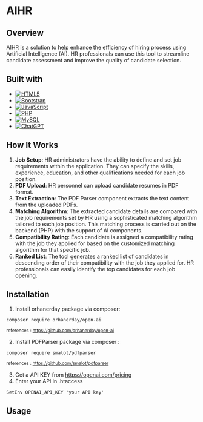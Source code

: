 # AIHR

## Overview
AIHR is a solution to help enhance the efficiency of hiring process using Artificial Intelligence (AI). HR professionals can use this tool to streamline candidate assessment and improve the quality of candidate selection.

## Built with
- [![HTML5](https://img.shields.io/badge/html5-%23E34F26.svg?style=for-the-badge&logo=html5&logoColor=white)](https://html.com/html5/)
- [![Bootstrap](https://img.shields.io/badge/bootstrap-%238511FA.svg?style=for-the-badge&logo=bootstrap&logoColor=white)](https://getbootstrap.com/)
- [![JavaScript](https://img.shields.io/badge/javascript-%23323330.svg?style=for-the-badge&logo=javascript&logoColor=%23F7DF1E)](https://www.javascript.com/)
- [![PHP](https://img.shields.io/badge/php-%23777BB4.svg?style=for-the-badge&logo=php&logoColor=white)](https://www.php.net/)
- [![MySQL](https://img.shields.io/badge/mysql-%2300f.svg?style=for-the-badge&logo=mysql&logoColor=white)](https://www.mysql.com/)
- [![ChatGPT](https://img.shields.io/badge/chatGPT-74aa9c?style=for-the-badge&logo=openai&logoColor=white)](https://openai.com/)

## How It Works
1. **Job Setup**: HR administrators have the ability to define and set job requirements within the application. They can specify the skills, experience, education, and other qualifications needed for each job position.
2. **PDF Upload**: HR personnel can upload candidate resumes in PDF format.
3. **Text Extraction**: The PDF Parser component extracts the text content from the uploaded PDFs.
4. **Matching Algorithm**: The extracted candidate details are compared with the job requirements set by HR using a sophisticated matching algorithm tailored to each job position. This matching process is carried out on the backend (PHP) with the support of AI components.
5. **Compatibility Rating**: Each candidate is assigned a compatibility rating with the job they applied for based on the customized matching algorithm for that specific job.
6. **Ranked List**: The tool generates a ranked list of candidates in descending order of their compatibility with the job they applied for. HR professionals can easily identify the top candidates for each job opening.

## Installation
1. Install orhanerday package via composer:
```
composer require orhanerday/open-ai
```
<sup>references : https://github.com/orhanerday/open-ai</sup>

2. Install PDFParser package via composer :
```
composer require smalot/pdfparser
```
<sup>references : https://github.com/smalot/pdfparser</sup>

3. Get a API KEY from https://openai.com/pricing
4. Enter your API in .htaccess

```
SetEnv OPENAI_API_KEY 'your API key'
```

## Usage






